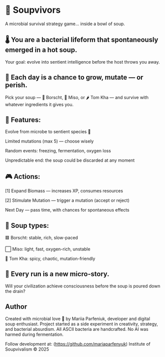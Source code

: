 # 🦠 Soupvivors
A microbial survival strategy game... inside a bowl of soup.

## 🌡️ You are a bacterial lifeform that spontaneously emerged in a hot soup.
Your goal: evolve into sentient intelligence before the host throws you away.

## 🧫 Each day is a chance to grow, mutate — or perish.
Pick your soup — 🥣 Borscht, 🍜 Miso, or 🌶 Tom Kha — and survive with whatever ingredients it gives you.

## 🧬 Features:

Evolve from microbe to sentient species 🧠

Limited mutations (max 5) — choose wisely

Random events: freezing, fermentation, oxygen loss

Unpredictable end: the soup could be discarded at any moment

## 🎮 Actions:

[1] Expand Biomass — increases XP, consumes resources

[2] Stimulate Mutation — trigger a mutation (accept or reject)

Next Day — pass time, with chances for spontaneous effects

## 🥘 Soup types:

🟥 Borscht: stable, rich, slow-paced

⬜ Miso: light, fast, oxygen-rich, unstable

🥥 Tom Kha: spicy, chaotic, mutation-friendly

## 🧵 Every run is a new micro-story.
Will your civilization achieve consciousness before the soup is poured down the drain?

## Author
Created with microbial love 🧫 by Mariia Parfeniuk, developer and digital soup enthusiast.
Project started as a side experiment in creativity, strategy, and bacterial absurdism.
All ASCII bacteria are handcrafted. No AI was harmed during fermentation.

Follow development at: (https://github.com/mariaparfenyuk)
Institute of Soupvivalism © 2025